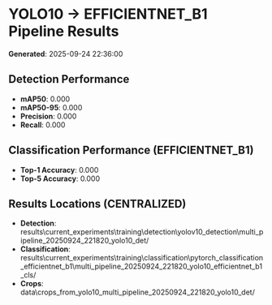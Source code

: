 # YOLO10 -> EFFICIENTNET_B1 Pipeline Results

**Generated**: 2025-09-24 22:36:00

## Detection Performance
- **mAP50**: 0.000
- **mAP50-95**: 0.000
- **Precision**: 0.000
- **Recall**: 0.000

## Classification Performance (EFFICIENTNET_B1)
- **Top-1 Accuracy**: 0.000
- **Top-5 Accuracy**: 0.000

## Results Locations (CENTRALIZED)
- **Detection**: results\current_experiments\training\detection\yolov10_detection\multi_pipeline_20250924_221820_yolo10_det/
- **Classification**: results\current_experiments\training\classification\pytorch_classification_efficientnet_b1\multi_pipeline_20250924_221820_yolo10_efficientnet_b1_cls/
- **Crops**: data\crops_from_yolo10_multi_pipeline_20250924_221820_yolo10_det/
